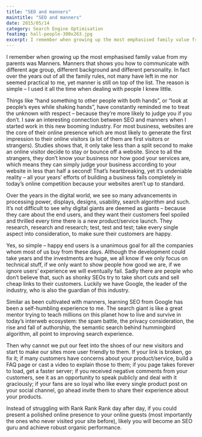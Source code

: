 ```yaml
---
title: "SEO and manners"
maintitle: "SEO and manners"
date: 2015/05/14
category: Search Engine Optimisation
featimg: hall-people-300x263.jpg
excerpt: I remember when growing up the most emphasised family value from my parents was Manners. Manners that shows you how to communicate with different age group, different background and different personality. In fact over the years out of all the family rules, not many have left in me nor seemed practical to me, yet manner is still on top of the list. The reason is simple – I used it all the time when dealing with people I knew little.
---
```


I remember when growing up the most emphasised family value from my parents was Manners. Manners that shows you how to communicate with different age group, different background and different personality. In fact over the years out of all the family rules, not many have left in me nor seemed practical to me, yet manner is still on top of the list. The reason is simple – I used it all the time when dealing with people I knew little.

Things like “hand something to other people with both hands”, or “look at people’s eyes while shaking hands”, have constantly reminded me to treat the unknown with respect – because they’re more likely to judge you if you don’t. I saw an interesting connection between SEO and manners when I started work in this new booming industry. For most business, websites are the core of their online presence which are most likely to generate the first impression to their online visitors (a lot of them are first visitors or strangers). Studies shows that, it only take less than a split second to make an online visitor decide to stay or bounce off a website. Since to all the strangers, they don’t know your business nor how good your services are, which means they can simply judge your business according to your website in less than half a second! That’s heartbreaking, yet it’s undeniable reality – all your years’ efforts of building a business fails completely in today’s online competition because your websites aren’t up to standard.

Over the years in the digital world, we see so many advancements in processing power, displays, designs, usability, search algorithm and such. It’s not difficult to see why digital giants are deemed as giants – because they care about the end users, and they want their customers feel spoiled and thrilled every time there is a new product/service launch. They research, research and research; test, test and test; take every single aspect into consideration, to make sure their customers are happy.

Yes, so simple – happy end users is a unanimous goal for all the companies whom most of us buy from these days. Although the development could take years and the investments are huge, we all know if we only focus on technical stuff, if we only want to show people how good we are, if we ignore users’ experience we will eventually fail. Sadly there are people who don’t believe that, such as shonky SEOs try to take short cuts and sell cheap links to their customers. Luckily we have Google, the leader of the industry, who is also the guardian of this industry.

Similar as been cultivated with manners, learning SEO from Google has been a self-humbling experience to me. The search giant is like a great mentor trying to teach millions on this planet how to live and survive in today’s interweb ecosystem: the spam battle, the privacy consideration, the rise and fall of authorship, the semantic search behind hummingbird algorithm, all point to improving search experience.

Then why cannot we put our feet into the shoes of our new visitors and start to make our sites more user friendly to them. If your link is broken, go fix it; if many customers have concerns about your product/service, build a FAQ page or cast a video to explain those to them; if you page takes forever to load, get a faster server; if you received negative comments from your customers, see it as an opportunity to speak publicly and deal with it graciously; if your fans are so loyal who like every single product post on your social channel, go ahead invite them to share their experience about your products.

Instead of struggling with Rank Rank Rank day after day, if you could present a polished online presence to your online guests (most importantly the ones who never visited your site before), likely you will become an SEO guru and achieve robust organic performance.